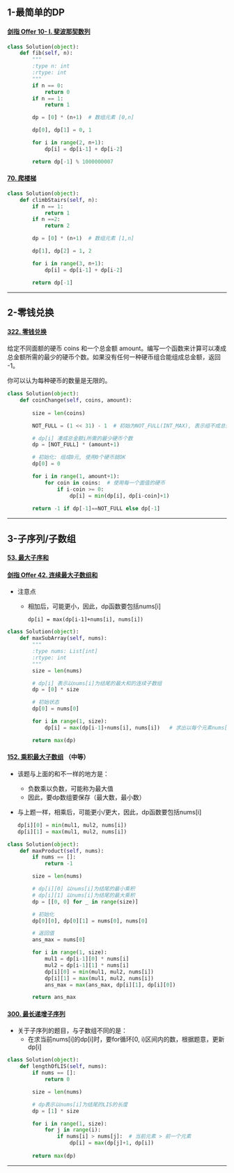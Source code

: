 ## 1-最简单的DP

#### [剑指 Offer 10- I. 斐波那契数列](https://leetcode-cn.com/problems/fei-bo-na-qi-shu-lie-lcof/)

```python
class Solution(object):
    def fib(self, n):
        """
        :type n: int
        :rtype: int
        """
        if n == 0:
            return 0
        if n == 1:
            return 1

        dp = [0] * (n+1)  # 数组元素 [0,n]

        dp[0], dp[1] = 0, 1

        for i in range(2, n+1):
            dp[i] = dp[i-1] + dp[i-2]

        return dp[-1] % 1000000007
```



#### [70. 爬楼梯](https://leetcode-cn.com/problems/climbing-stairs/)

```python
class Solution(object):
    def climbStairs(self, n):
        if n == 1:
            return 1
        if n ==2:
            return 2

        dp = [0] * (n+1)  # 数组元素 [1,n]

        dp[1], dp[2] = 1, 2

        for i in range(3, n+1):
            dp[i] = dp[i-1] + dp[i-2]

        return dp[-1]
```



---

## 2-零钱兑换

#### [322. 零钱兑换](https://leetcode-cn.com/problems/coin-change/)

给定不同面额的硬币 coins 和一个总金额 amount。编写一个函数来计算可以凑成总金额所需的最少的硬币个数。如果没有任何一种硬币组合能组成总金额，返回 -1。

你可以认为每种硬币的数量是无限的。

```python
class Solution(object):
    def coinChange(self, coins, amount):
        
        size = len(coins)

        NOT_FULL = (1 << 31) - 1  # 初始为NOT_FULL(INT_MAX), 表示组不成总金额

        # dp[i] 凑成总金额i所需的最少硬币个数
        dp = [NOT_FULL] * (amount+1)

        # 初始化: 组成0元, 使用0个硬币就OK
        dp[0] = 0  

        for i in range(1, amount+1):
            for coin in coins:  # 使用每一个面值的硬币
                if i-coin >= 0:
                    dp[i] = min(dp[i], dp[i-coin]+1)
    
        return -1 if dp[-1]==NOT_FULL else dp[-1]
```



---



## 3-子序列/子数组

#### [53. 最大子序和](https://leetcode-cn.com/problems/maximum-subarray/)
  

#### [剑指 Offer 42. 连续最大子数组和](https://leetcode-cn.com/problems/lian-xu-zi-shu-zu-de-zui-da-he-lcof/)

- 注意点

  - 相加后，可能更小，因此，dp函数要包括nums[i]

    ```
    dp[i] = max(dp[i-1]+nums[i], nums[i])
    ```

    

```python
class Solution(object):
    def maxSubArray(self, nums):
        """
        :type nums: List[int]
        :rtype: int
        """
        size = len(nums)

        # dp[i] 表示以nums[i]为结尾的最大和的连续子数组
        dp = [0] * size  

        # 初始状态
        dp[0] = nums[0]

        for i in range(1, size):
            dp[i] = max(dp[i-1]+nums[i], nums[i])   # 求出以每个元素nums[i]为结尾的连续子数组的最大和

        return max(dp)
```

#### [152. 乘积最大子数组](https://leetcode-cn.com/problems/maximum-product-subarray/) （中等）

- 该题与上面的和不一样的地方是：

  - 负数乘以负数，可能称为最大值
  - 因此，要dp数组要保存（最大数，最小数）

- 与上题一样，相乘后，可能更小/更大，因此，dp函数要包括nums[i]

  ```python
  dp[i][0] = min(mul1, mul2, nums[i])
  dp[i][1] = max(mul1, mul2, nums[i])
  ```

  

```python
class Solution(object):
    def maxProduct(self, nums):
        if nums == []:
            return -1

        size = len(nums)

        # dp[i][0] 以nums[i]为结尾的最小乘积
        # dp[i][1] 以nums[i]为结尾的最大乘积
        dp = [[0, 0] for _ in range(size)]

        # 初始化
        dp[0][0], dp[0][1] = nums[0], nums[0]

        # 返回值
        ans_max = nums[0]

        for i in range(1, size):
            mul1 = dp[i-1][0] * nums[i]
            mul2 = dp[i-1][1] * nums[i]
            dp[i][0] = min(mul1, mul2, nums[i])
            dp[i][1] = max(mul1, mul2, nums[i])
            ans_max = max(ans_max, dp[i][1], dp[i][0])

        return ans_max
```



#### [300. 最长递增子序列](https://leetcode-cn.com/problems/longest-increasing-subsequence/)

- 关于子序列的题目，与子数组不同的是：
  - 在求当前nums[i]的dp[i]时，要for循环[0, i)区间内的数，根据题意，更新dp[i]

```python
class Solution(object):
    def lengthOfLIS(self, nums):
        if nums == []:
            return 0

        size = len(nums)

        # dp表示以nums[i]为结尾的LIS的长度
        dp = [1] * size

        for i in range(1, size):
            for j in range(i):
                if nums[i] > nums[j]:  # 当前元素 > 前一个元素
                    dp[i] = max(dp[j]+1, dp[i])
        
        return max(dp)
```

---

